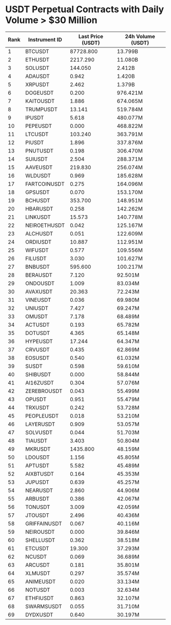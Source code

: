 # USDT Perpetual Contracts with Daily Volume > $30 Million

| Rank | Instrument ID | Last Price (USDT) | 24h Volume (USDT) |
|------|---------------|-------------------|-------------------|
| 1 | BTCUSDT | 87728.800 | 13.799B |
| 2 | ETHUSDT | 2217.290 | 11.080B |
| 3 | SOLUSDT | 144.050 | 2.412B |
| 4 | ADAUSDT | 0.942 | 1.420B |
| 5 | XRPUSDT | 2.462 | 1.379B |
| 6 | DOGEUSDT | 0.200 | 976.421M |
| 7 | KAITOUSDT | 1.886 | 674.065M |
| 8 | TRUMPUSDT | 13.141 | 519.784M |
| 9 | IPUSDT | 5.618 | 480.077M |
| 10 | PEPEUSDT | 0.000 | 468.822M |
| 11 | LTCUSDT | 103.240 | 363.791M |
| 12 | PIUSDT | 1.896 | 337.876M |
| 13 | PNUTUSDT | 0.198 | 306.470M |
| 14 | SUIUSDT | 2.504 | 288.371M |
| 15 | AAVEUSDT | 219.830 | 256.074M |
| 16 | WLDUSDT | 0.969 | 185.628M |
| 17 | FARTCOINUSDT | 0.275 | 164.096M |
| 18 | GPSUSDT | 0.070 | 153.170M |
| 19 | BCHUSDT | 353.700 | 148.951M |
| 20 | HBARUSDT | 0.258 | 142.262M |
| 21 | LINKUSDT | 15.573 | 140.778M |
| 22 | NEIROETHUSDT | 0.042 | 125.167M |
| 23 | ALCHUSDT | 0.051 | 122.609M |
| 24 | ORDIUSDT | 10.887 | 112.951M |
| 25 | WIFUSDT | 0.577 | 109.556M |
| 26 | FILUSDT | 3.030 | 101.627M |
| 27 | BNBUSDT | 595.600 | 100.217M |
| 28 | BERAUSDT | 7.120 | 92.501M |
| 29 | ONDOUSDT | 1.009 | 83.034M |
| 30 | AVAXUSDT | 20.363 | 72.243M |
| 31 | VINEUSDT | 0.036 | 69.980M |
| 32 | UNIUSDT | 7.427 | 69.247M |
| 33 | OMUSDT | 7.178 | 68.489M |
| 34 | ACTUSDT | 0.193 | 65.782M |
| 35 | DOTUSDT | 4.365 | 65.148M |
| 36 | HYPEUSDT | 17.244 | 64.347M |
| 37 | CRVUSDT | 0.435 | 62.869M |
| 38 | EOSUSDT | 0.540 | 61.032M |
| 39 | SUSDT | 0.598 | 59.610M |
| 40 | SHIBUSDT | 0.000 | 58.844M |
| 41 | AI16ZUSDT | 0.304 | 57.076M |
| 42 | ZEREBROUSDT | 0.043 | 55.499M |
| 43 | OPUSDT | 0.951 | 55.479M |
| 44 | TRXUSDT | 0.242 | 53.728M |
| 45 | PEOPLEUSDT | 0.018 | 53.210M |
| 46 | LAYERUSDT | 0.909 | 53.057M |
| 47 | SOLVUSDT | 0.044 | 51.703M |
| 48 | TIAUSDT | 3.403 | 50.804M |
| 49 | MKRUSDT | 1435.800 | 48.159M |
| 50 | LDOUSDT | 1.156 | 45.805M |
| 51 | APTUSDT | 5.582 | 45.489M |
| 52 | AIXBTUSDT | 0.164 | 45.353M |
| 53 | JUPUSDT | 0.639 | 45.257M |
| 54 | NEARUSDT | 2.860 | 44.906M |
| 55 | ARBUSDT | 0.386 | 42.067M |
| 56 | TONUSDT | 3.009 | 42.059M |
| 57 | JTOUSDT | 2.496 | 40.436M |
| 58 | GRIFFAINUSDT | 0.067 | 40.116M |
| 59 | NEIROUSDT | 0.000 | 39.846M |
| 60 | SHELLUSDT | 0.362 | 38.518M |
| 61 | ETCUSDT | 19.300 | 37.293M |
| 62 | NCUSDT | 0.069 | 36.689M |
| 63 | ARCUSDT | 0.181 | 35.801M |
| 64 | XLMUSDT | 0.297 | 35.574M |
| 65 | ANIMEUSDT | 0.020 | 33.134M |
| 66 | NOTUSDT | 0.003 | 32.634M |
| 67 | ETHFIUSDT | 0.863 | 32.107M |
| 68 | SWARMSUSDT | 0.055 | 31.710M |
| 69 | DYDXUSDT | 0.640 | 30.197M |
